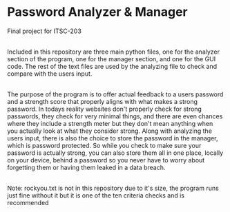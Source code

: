# Password Analyzer & Manager <br>
Final project for ITSC-203 <br> <br>

Included in this repository are three main python files, one for the analyzer section of the program, one for the manager section, and one for the GUI code. The rest of the text files are used by the analyzing file to check and compare with the users input. <br> <br> 

The purpose of the program is to offer actual feedback to a users password and a strength score that properly aligns with what makes a strong password. In todays reality websites don't properly check for strong passwords, they check for very minimal things, and there are even chances where they include a strength meter but they don't mean anything when you actually look at what they consider strong. Along with analyzing the users input, there is also the choice to store the password in the manager, which is password protected. So while you check to make sure your password is actually strong, you can also store them all in one place, locally on your device, behind a password so you never have to worry about forgetting them or having them leaked in a data breach. <br> <br>

Note: rockyou.txt is not in this repository due to it's size, the program runs just fine without it but it is one of the ten criteria checks and is recommended
